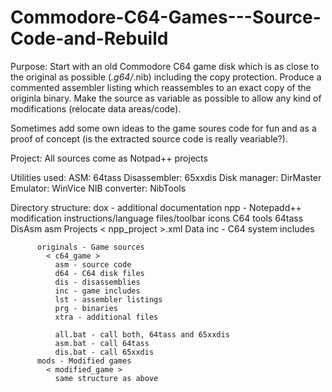 # Commodore-C64-Games---Source-Code-and-Rebuild

Purpose:
  Start with an old Commodore C64 game disk which is as close to the original as possible (*.g64/*.nib) including the copy protection.
  Produce a commented assembler listing which reassembles to an exact copy of the originla binary.
  Make the source as variable as possible to allow any kind of modifications (relocate data areas/code).

  Sometimes add some own ideas to the game soures code for fun and as a proof of concept (is the extracted source code is really veariable?).

Project:
  All sources come as Notpad++ projects

Utilities used:
  ASM: 64tass
  Disassembler: 65xxdis
  Disk manager: DirMaster
  Emulator: WinVice
  NIB converter: NibTools

Directory structure:
  dox - additional documentation
  npp - Notepadd++ modification instructions/language files/toolbar icons
  C64
    tools
      64tass
      DisAsm
    asm
      Projects
        < npp_project >.xml
        Data
          inc - C64 system includes
          
          originals - Game sources
            < c64_game >
              asm - source code
              d64 - C64 disk files
              dis - disassemblies
              inc - game includes
              lst - assembler listings
              prg - binaries
              xtra - additional files
                
              all.bat - call both, 64tass and 65xxdis
              asm.bat - call 64tass
              dis.bat - call 65xxdis
          mods - Modified games
            < modified_game >
              same structure as above
